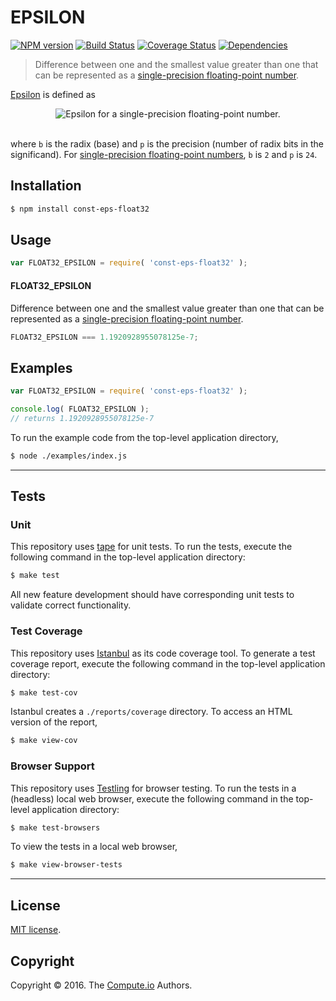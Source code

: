 EPSILON
===
[![NPM version][npm-image]][npm-url] [![Build Status][build-image]][build-url] [![Coverage Status][coverage-image]][coverage-url] [![Dependencies][dependencies-image]][dependencies-url]

> Difference between one and the smallest value greater than one that can be represented as a [single-precision floating-point number][ieee754].

[Epsilon][machine-epsilon] is defined as

<div class="equation" align="center" data-raw-text="\epsilon = b^{-(p-1)}" data-equation="eq:epsilon_float32">
	<img src="https://cdn.rawgit.com/const-io/eps-float32/6619da5dedae9573bf55de97b96e62bd50daed8d/docs/img/epsilon.svg" alt="Epsilon for a single-precision floating-point number.">
	<br>
	<br>
</div>

where `b` is the radix (base) and `p` is the precision (number of radix bits in the significand). For [single-precision floating-point numbers][ieee754], `b` is `2` and `p` is `24`.


## Installation

``` bash
$ npm install const-eps-float32
```


## Usage

``` javascript
var FLOAT32_EPSILON = require( 'const-eps-float32' );
```

#### FLOAT32_EPSILON

Difference between one and the smallest value greater than one that can be represented as a [single-precision floating-point number][ieee754].

``` javascript
FLOAT32_EPSILON === 1.1920928955078125e-7;
```


## Examples

``` javascript
var FLOAT32_EPSILON = require( 'const-eps-float32' );

console.log( FLOAT32_EPSILON );
// returns 1.1920928955078125e-7
```

To run the example code from the top-level application directory,

``` bash
$ node ./examples/index.js
```


---
## Tests

### Unit

This repository uses [tape][tape] for unit tests. To run the tests, execute the following command in the top-level application directory:

``` bash
$ make test
```

All new feature development should have corresponding unit tests to validate correct functionality.


### Test Coverage

This repository uses [Istanbul][istanbul] as its code coverage tool. To generate a test coverage report, execute the following command in the top-level application directory:

``` bash
$ make test-cov
```

Istanbul creates a `./reports/coverage` directory. To access an HTML version of the report,

``` bash
$ make view-cov
```


### Browser Support

This repository uses [Testling][testling] for browser testing. To run the tests in a (headless) local web browser, execute the following command in the top-level application directory:

``` bash
$ make test-browsers
```

To view the tests in a local web browser,

``` bash
$ make view-browser-tests
```

<!-- [![browser support][browsers-image]][browsers-url] -->


---
## License

[MIT license](http://opensource.org/licenses/MIT).


## Copyright

Copyright &copy; 2016. The [Compute.io][compute-io] Authors.


[npm-image]: http://img.shields.io/npm/v/const-eps-float32.svg
[npm-url]: https://npmjs.org/package/const-eps-float32

[build-image]: http://img.shields.io/travis/const-io/eps-float32/master.svg
[build-url]: https://travis-ci.org/const-io/eps-float32

[coverage-image]: https://img.shields.io/codecov/c/github/const-io/eps-float32/master.svg
[coverage-url]: https://codecov.io/github/const-io/eps-float32?branch=master

[dependencies-image]: http://img.shields.io/david/const-io/eps-float32.svg
[dependencies-url]: https://david-dm.org/const-io/eps-float32

[dev-dependencies-image]: http://img.shields.io/david/dev/const-io/eps-float32.svg
[dev-dependencies-url]: https://david-dm.org/dev/const-io/eps-float32

[github-issues-image]: http://img.shields.io/github/issues/const-io/eps-float32.svg
[github-issues-url]: https://github.com/const-io/eps-float32/issues

[tape]: https://github.com/substack/tape
[istanbul]: https://github.com/gotwarlost/istanbul
[testling]: https://ci.testling.com

[ieee754]: https://en.wikipedia.org/wiki/IEEE_754-1985
[compute-io]: https://github.com/compute-io
[machine-epsilon]: https://en.wikipedia.org/wiki/Machine_epsilon
